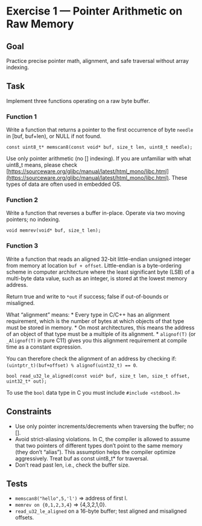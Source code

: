 # Exercise 1 — Pointer Arithmetic on Raw Memory

## Goal 

Practice precise pointer math, alignment, and safe traversal without array indexing.

## Task

Implement three functions operating on a raw byte buffer.

### Function 1

Write a function that returns a pointer to the first occurrence of byte `needle` in [buf, buf+len), or NULL if not found. 

```
const uint8_t* memscan8(const void* buf, size_t len, uint8_t needle);
```

Use only pointer arithmetic (no [] indexing).
If you are unfamiliar with what uint8_t means, please check [https://sourceware.org/glibc/manual/latest/html_mono/libc.html](https://sourceware.org/glibc/manual/latest/html_mono/libc.html). These types of data are often used in embedded OS.

### Function 2

Write a function that reverses a buffer in-place. Operate via two moving pointers; no indexing.

```
void memrev(void* buf, size_t len);
```

### Function 3

Write a function that reads an aligned 32-bit little-endian unsigned integer from memory at location `buf + offset`.
Little-endian is a byte-ordering scheme in computer architecture where the least significant byte (LSB) of a multi-byte data value, such as an integer, is stored at the lowest memory address. 

Return true and write to `*out` if success; false if out-of-bounds or misaligned.

What “alignment” means:
	* Every type in C/C++ has an alignment requirement, which is the number of bytes at which objects of that type must be stored in memory.
	* On most architectures, this means the address of an object of that type must be a multiple of its alignment.
	*	`alignof(T)` (or `_Alignof(T)` in pure C11) gives you this alignment requirement at compile time as a constant expression.

You can therefore check the alignment of an address by checking if: `(uintptr_t)(buf+offset) % alignof(uint32_t) == 0`.

```
bool read_u32_le_aligned(const void* buf, size_t len, size_t offset, uint32_t* out);
```
To use the `bool` data type in C you must include `#include <stdbool.h>`

## Constraints

* Use only pointer increments/decrements when traversing the buffer; no [].
* Avoid strict-aliasing violations. In C, the compiler is allowed to assume that two pointers of different types don’t point to the same memory (they don’t “alias”). This assumption helps the compiler optimize aggressively. Treat buf as const uint8_t* for traversal.
* Don’t read past len, i.e., check the buffer size.

## Tests
 
* `memscan8("hello",5,'l')` ⇒ address of first l.
* `memrev on {0,1,2,3,4}` ⇒ {4,3,2,1,0}.
* `read_u32_le_aligned` on a 16-byte buffer; test aligned and misaligned offsets.